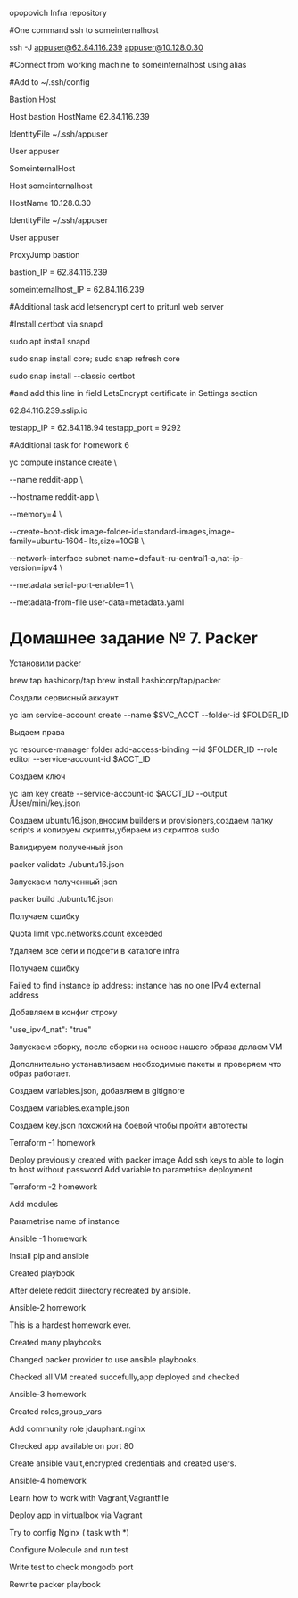 opopovich Infra repository

#One command ssh to someinternalhost

ssh -J appuser@62.84.116.239 appuser@10.128.0.30

#Connect from working machine to someinternalhost using alias

#Add to ~/.ssh/config

Bastion Host

Host bastion HostName 62.84.116.239

IdentityFile ~/.ssh/appuser

User appuser

SomeinternalHost

Host someinternalhost

HostName 10.128.0.30

IdentityFile ~/.ssh/appuser

User appuser

ProxyJump bastion

bastion_IP = 62.84.116.239

someinternalhost_IP = 62.84.116.239

#Additional task add letsencrypt cert to pritunl web server

#Install certbot via snapd

sudo apt install snapd

sudo snap install core; sudo snap refresh core

sudo snap install --classic certbot

#and add this line in field LetsEncrypt certificate in Settings section

62.84.116.239.sslip.io

testapp_IP = 62.84.118.94 testapp_port = 9292

#Additional task for homework 6

yc compute instance create \ 

--name reddit-app \ 

--hostname reddit-app \ 

--memory=4 \ 

--create-boot-disk image-folder-id=standard-images,image-family=ubuntu-1604- lts,size=10GB \ 

--network-interface subnet-name=default-ru-central1-a,nat-ip-version=ipv4 \

--metadata serial-port-enable=1 \

--metadata-from-file user-data=metadata.yaml



# Домашнее задание № 7. Packer


Установили packer

brew tap hashicorp/tap brew install hashicorp/tap/packer

Создали сервисный аккаунт

yc iam service-account create --name $SVC_ACCT --folder-id $FOLDER_ID

Выдаем права

yc resource-manager folder add-access-binding --id $FOLDER_ID --role editor --service-account-id $ACCT_ID

Создаем ключ

yc iam key create --service-account-id $ACCT_ID --output /User/mini/key.json

Создаем ubuntu16.json,вносим builders и provisioners,создаем папку scripts и копируем скрипты,убираем из скриптов sudo

Валидируем полученный json

packer validate ./ubuntu16.json

Запускаем полученный json

packer build ./ubuntu16.json

Получаем ошибку

Quota limit vpc.networks.count exceeded

Удаляем все сети и подсети в каталоге infra

Получаем ошибку

Failed to find instance ip address: instance has no one IPv4 external address

Добавляем в конфиг строку

"use_ipv4_nat": "true"

Запускаем сборку, после сборки на основе нашего образа делаем VM

Дополнительно устанавливаем необходимые пакеты и проверяем что образ работает.

Создаем variables.json, добавляем в gitignore

Создаем variables.example.json

Создаем key.json похожий на боевой чтобы пройти автотесты

Terraform -1 homework

Deploy previously created with packer image
Add ssh keys to able to login to host without password
Add variable to parametrise deployment

Terraform -2 homework

Add modules

Parametrise name of instance

Ansible -1 homework

Install pip and ansible

Created playbook

After delete reddit directory recreated by ansible.

Ansible-2 homework

This is a hardest homework ever.

Created many playbooks

Changed packer provider to use ansible playbooks.

Checked all VM created succefully,app deployed and checked

Ansible-3 homework

Created roles,group_vars

Add community role jdauphant.nginx

Checked app available on port 80

Create ansible vault,encrypted credentials and created users.

Ansible-4 homework

Learn how to work with Vagrant,Vagrantfile

Deploy app in virtualbox via Vagrant

Try to config Nginx ( task with *)

Configure Molecule and run test

Write test to check mongodb port

Rewrite packer playbook
